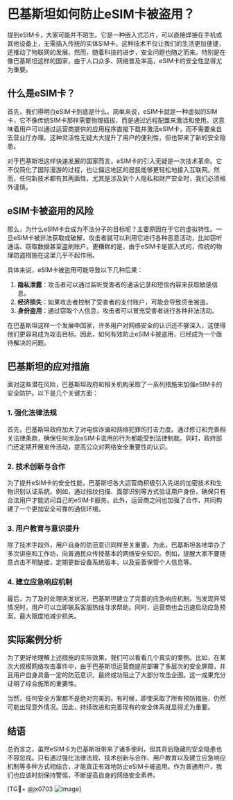 # 巴基斯坦如何防止eSIM卡被盗用？

提到eSIM卡，大家可能并不陌生。它是一种嵌入式芯片，可以直接焊接在手机或其他设备上，无需插入传统的实体SIM卡。这种技术不仅让我们的生活更加便捷，还推动了物联网的发展。然而，随着科技的进步，安全问题也随之而来。特别是在像巴基斯坦这样的国家，由于人口众多、网络普及率高，eSIM卡的安全性显得尤为重要。

## 什么是eSIM卡？

首先，我们得明白eSIM卡到底是什么。简单来说，eSIM卡就是一种虚拟的SIM卡，它不像传统SIM卡那样需要物理插拔，而是通过远程配置来激活和使用。这意味着用户可以通过运营商提供的应用程序直接下载并激活eSIM卡，而不需要亲自去营业厅办理。这种灵活性无疑大大提升了用户的便利性，但也带来了新的安全隐患。

对于巴基斯坦这样快速发展的国家而言，eSIM卡的引入无疑是一次技术革命。它不仅简化了国际漫游的过程，也让偏远地区的居民能够更轻松地接入互联网。然而，任何新技术都有其两面性，尤其是涉及到个人隐私和财产安全时，我们必须格外谨慎。

## eSIM卡被盗用的风险

那么，为什么eSIM卡会成为不法分子的目标呢？主要原因在于它的虚拟特性。一旦eSIM卡被非法获取或破解，攻击者就可以利用它进行各种恶意活动，比如窃听通话、窃取数据甚至盗刷账户。更糟糕的是，由于eSIM卡是嵌入式的，传统的物理防盗措施在这里几乎不起作用。

具体来说，eSIM卡被盗用可能导致以下几种后果：

1. **隐私泄露**：攻击者可以通过监听受害者的通话记录和短信内容来获取敏感信息。
2. **经济损失**：如果攻击者控制了受害者的支付账户，可能会导致资金被盗。
3. **身份盗用**：通过窃取个人信息，攻击者可以冒充受害者进行各种非法活动。

在巴基斯坦这样一个发展中国家，许多用户对网络安全的认识还不够深入，这使得他们更容易成为攻击目标。因此，如何有效防止eSIM卡被盗用，已经成为一个亟待解决的问题。

## 巴基斯坦的应对措施

面对这些潜在风险，巴基斯坦政府和相关机构采取了一系列措施来加强eSIM卡的安全防护。以下是几个关键方面：

### 1. 强化法律法规

首先，巴基斯坦政府加大了对电信诈骗和网络犯罪的打击力度。通过修订和完善相关法律条款，确保任何涉及eSIM卡滥用的行为都能受到法律制裁。同时，政府部门还定期开展宣传活动，提高公众对网络安全重要性的认识。

### 2. 技术创新与合作

为了提升eSIM卡的安全性能，巴基斯坦各大运营商积极引入先进的加密技术和生物识别认证系统。例如，通过指纹扫描、面部识别等方式验证用户身份，确保只有合法用户才能访问自己的eSIM卡服务。此外，运营商之间也加强了合作，共同构建了一个更加安全可靠的通信环境。

### 3. 用户教育与意识提升

除了技术手段外，用户自身的防范意识同样至关重要。为此，巴基斯坦各地举办了多次讲座和工作坊，向普通民众传授基本的网络安全知识。例如，提醒大家不要随意点击不明链接，定期更新设备系统版本，以及妥善保管个人信息等。

### 4. 建立应急响应机制

最后，为了及时处理突发状况，巴基斯坦建立了完善的应急响应机制。当发现异常情况时，用户可以立即联系客服热线寻求帮助。同时，运营商也会迅速启动应急预案，最大限度地减少损失。

## 实际案例分析

为了更好地理解上述措施的实际效果，我们可以看看几个真实的案例。比如，在某次大规模网络攻击事件中，由于巴基斯坦运营商提前部署了多层次的安全屏障，并且用户自身具备一定的防范意识，最终成功阻止了大部分攻击企图。这一成果充分证明了综合施策的重要性。

当然，任何安全方案都不是绝对完美的。有时候，即使采取了所有预防措施，仍然可能出现意外情况。因此，持续改进和完善现有的安全体系就显得尤为重要。

## 结语

总而言之，虽然eSIM卡为巴基斯坦带来了诸多便利，但其背后隐藏的安全隐患也不容忽视。只有通过强化法律法规、技术创新与合作、用户教育以及建立应急响应机制等多种方式相结合，才能真正有效地防止eSIM卡被盗用。作为普通用户，我们也应该时刻保持警惕，不断提高自身的网络安全素养。

[TG💪+ @jx0703 ![Image](https://github.com/user-attachments/assets/dbca1d08-cadb-493c-b0ec-ad6f7a83f270)]